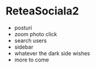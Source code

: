 # ReteaSociala2
- posturi
- zoom photo click
- search users
- sidebar
- whatever the dark side wishes
- more to come
